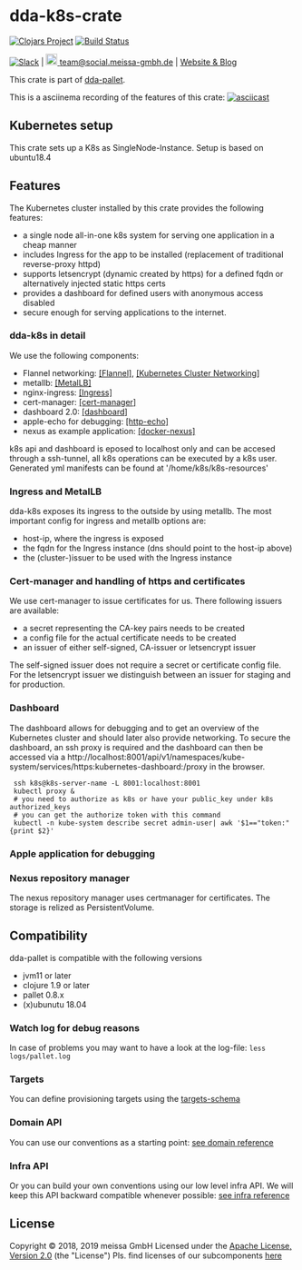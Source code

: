 # dda-k8s-crate
[![Clojars Project](https://img.shields.io/clojars/v/dda/dda-k8s-crate.svg)](https://clojars.org/dda/dda-k8s-crate)
[![Build Status](https://travis-ci.org/DomainDrivenArchitecture/dda-k8s-crate.svg?branch=master)](https://travis-ci.org/DomainDrivenArchitecture/dda-k8s-crate)

[![Slack](https://img.shields.io/badge/chat-clojurians-green.svg?style=flat)](https://clojurians.slack.com/messages/#dda-pallet/) | [<img src="https://meissa-gmbh.de/img/community/Mastodon_Logotype.svg" width=20 alt="team@social.meissa-gmbh.de"> team@social.meissa-gmbh.de](https://social.meissa-gmbh.de/@team) | [Website & Blog](https://domaindrivenarchitecture.org)

This crate is part of [dda-pallet](https://domaindrivenarchitecture.org/pages/dda-pallet/).

This is a asciinema recording of the features of this crate:
[![asciicast](https://asciinema.org/a/vfNZcYMeNLb21uTfr0xGga0F7.svg)](https://asciinema.org/a/vfNZcYMeNLb21uTfr0xGga0F7)


## Kubernetes setup

This crate sets up a K8s as SingleNode-Instance. Setup is based on ubuntu18.4

## Features

The Kubernetes cluster installed by this crate provides the following features:
* a single node all-in-one k8s system for serving one application in a cheap manner
* includes Ingress for the app to be installed (replacement of traditional reverse-proxy httpd)
* supports letsencrypt (dynamic created by https) for a defined fqdn or alternatively injected static https certs
* provides a dashboard for defined users with anonymous access disabled
* secure enough for serving applications to the internet.

### dda-k8s in detail

We use the following components:
* Flannel networking: [[Flannel]](https://github.com/coreos/flannel#flannel), [[Kubernetes Cluster Networking]](https://kubernetes.io/docs/concepts/cluster-administration/networking/)
* metallb: [[MetalLB]](https://metallb.universe.tf/)
* nginx-ingress: [[Ingress]](https://kubernetes.io/docs/concepts/services-networking/Ingress/)
* cert-manager: [[cert-manager]](tps://github.com/jetstack/cert-manager)
* dashboard 2.0: [[dashboard]](https://github.com/kubernetes/dashboard/)
* apple-echo for debugging: [[http-echo]](https://github.com/hashicorp/http-echo)
* nexus as example application: [[docker-nexus]](https://github.com/sonatype/docker-nexus)

k8s api and dashboard is eposed to localhost only and can be accesed through a ssh-tunnel, all k8s operations can be executed by a k8s user. Generated yml manifests can be found at '/home/k8s/k8s-resources'

### Ingress and MetalLB

dda-k8s exposes its ingress to the outside by using metallb. The most important config for ingress and metallb options are:
* host-ip, where the ingress is exposed
* the fqdn for the Ingress instance (dns should point to the host-ip above)
* the (cluster-)issuer to be used with the Ingress instance

### Cert-manager and handling of https and certificates

We use cert-manager to issue certificates for us. There following issuers are available:
* a secret representing the CA-key pairs needs to be created
* a config file for the actual certificate needs to be created
* an issuer of either self-signed, CA-issuer or letsencrypt issuer

The self-signed issuer does not require a secret or certificate config file. For the letsencrypt issuer we distinguish between an issuer for staging and for production.

### Dashboard

The dashboard allows for debugging and to get an overview of the Kubernetes cluster and should later also provide networking. To secure the dashboard, an ssh proxy is required and the dashboard can then be accessed via a http://localhost:8001/api/v1/namespaces/kube-system/services/https:kubernetes-dashboard:/proxy in the browser.

```
 ssh k8s@k8s-server-name -L 8001:localhost:8001
 kubectl proxy &
 # you need to authorize as k8s or have your public_key under k8s authorized_keys
 # you can get the authorize token with this command
 kubectl -n kube-system describe secret admin-user| awk '$1=="token:"{print $2}'
 ```

### Apple application for debugging



### Nexus repository manager

The nexus repository manager uses certmanager for certificates. The storage is relized as PersistentVolume.

## Compatibility
dda-pallet is compatible with the following versions
* jvm11 or later
* clojure 1.9 or later
* pallet 0.8.x
* (x)ubunutu 18.04

### Watch log for debug reasons
In case of problems you may want to have a look at the log-file:
`less logs/pallet.log`

### Targets

You can define provisioning targets using the [targets-schema](https://github.com/DomainDrivenArchitecture/dda-pallet-commons/blob/master/doc/existing_spec.md)

### Domain API

You can use our conventions as a starting point:
[see domain reference](doc/reference_domain.md)

### Infra API

Or you can build your own conventions using our low level infra API. We will keep this API backward compatible whenever possible:
[see infra reference](doc/reference_infra.md)

## License

Copyright © 2018, 2019 meissa GmbH
Licensed under the [Apache License, Version 2.0](LICENSE) (the "License")
Pls. find licenses of our subcomponents [here](doc/SUBCOMPONENT_LICENSE)
